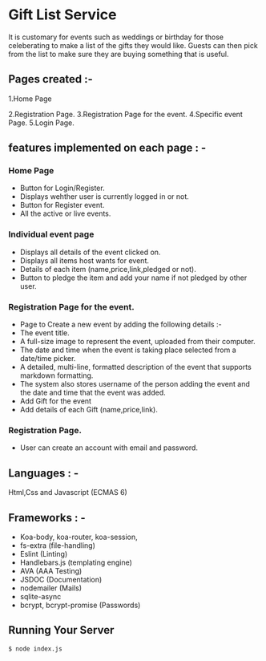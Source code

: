 # Gift List Service
It is customary for events such as weddings or birthday for those celeberating to make a list of the gifts they would like. Guests can then pick from the list to make sure they are buying something that is useful. 

## Pages created :-
1.Home Page

2.Registration Page.
3.Registration Page for the event. 
4.Specific event Page.
5.Login Page.

## features implemented on each page : - 

### Home Page
* Button for Login/Register.
* Displays wehther user is currently logged in or not.
* Button for Register event.
* All the active or live events.

### Individual event page
* Displays all details of the event clicked on.
* Displays all items host wants for event.
* Details of each item (name,price,link,pledged or not).
* Button to pledge the item and add your name if not pledged by other user.

### Registration Page for the event.
* Page to Create a new event by adding the following details :- 
 * The event title.
 * A full-size image to represent the event, uploaded   from their computer.
 * The date and time when the event is taking place selected from a date/time picker.
 * A detailed, multi-line, formatted description of the event that supports markdown formatting.
 * The system also stores  username of the person adding the event and the date and time that the event was added.
 * Add Gift for the event 
 * Add details of each Gift (name,price,link).

### Registration Page.
* User can create an account with email and password.

## Languages : - 
Html,Css and Javascript (ECMAS 6)

## Frameworks : - 
* Koa-body, koa-router, koa-session,
* fs-extra (file-handling)
* Eslint (Linting)
* Handlebars.js (templating engine)
* AVA (AAA Testing)
* JSDOC (Documentation)
* nodemailer (Mails)
* sqlite-async
* bcrypt, bcrypt-promise (Passwords)

## Running Your Server
```
$ node index.js
```
